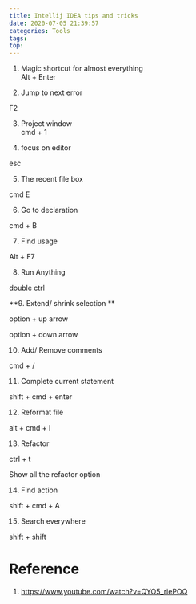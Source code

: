 ```yaml
---
title: Intellij IDEA tips and tricks
date: 2020-07-05 21:39:57
categories: Tools
tags:
top:
---
```

1. Magic shortcut for almost everything  
Alt + Enter 

2. Jump to next error  

F2 

3. Project window  
cmd + 1 

4. focus on editor  

esc 


5. The recent file box  

cmd E 

6. Go to declaration 

cmd + B 

7. Find usage 

Alt + F7 

8. Run Anything 

double ctrl 

**9. Extend/ shrink selection **

option + up arrow 

option + down arrow 

10. Add/ Remove comments

cmd + / 

11. Complete current statement 

shift + cmd + enter 

12. Reformat file 

alt + cmd + l

13. Refactor 

ctrl + t 

Show all the refactor option 

14. Find action 

shift + cmd + A 

15. Search everywhere 

shift + shift 


# Reference 

1. https://www.youtube.com/watch?v=QYO5_riePOQ 